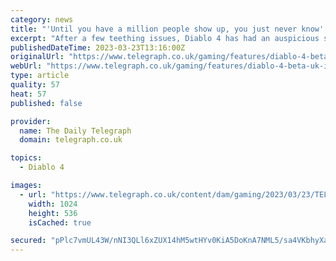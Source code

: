 ```yaml
---
category: news
title: "'Until you have a million people show up, you just never know': Blizzard on the Diablo 4 beta, loot and a development culture shift"
excerpt: "After a few teething issues, Diablo 4 has had an auspicious start with its beta, here its creators talk about managing the queues to hell ..."
publishedDateTime: 2023-03-23T13:16:00Z
originalUrl: "https://www.telegraph.co.uk/gaming/features/diablo-4-beta-uk-interview-activision-blizzard/"
webUrl: "https://www.telegraph.co.uk/gaming/features/diablo-4-beta-uk-interview-activision-blizzard/"
type: article
quality: 57
heat: 57
published: false

provider:
  name: The Daily Telegraph
  domain: telegraph.co.uk

topics:
  - Diablo 4

images:
  - url: "https://www.telegraph.co.uk/content/dam/gaming/2023/03/23/TELEMMGLPICT000329917242_trans_NvBQzQNjv4BqKUzYcGoE5gH6qJU_yECSI3y1uL-zHh1lMzvg5fbeU68.jpeg?impolicy=logo-overlay"
    width: 1024
    height: 536
    isCached: true

secured: "pPlc7vmUL43W/nNI3QLl6xZUX14hM5wtHYv0KiA5DoKnA7NML5/sa4VKbhyXaJXNK9Vy0pTIwL0E8bobFiSO7yFoBpIWlSoLjY89kL+ua1Y3tlbYF2r+J27wbfskLN6t1XTdAES9RhKuuj3+C3TH1ENbhL6Zi6jZ8jKBgSskJhKnX22ESdZWxMGB192rxazicmmr14id2xEVwt5mSBdzJbAUxiAVDViGfbkvQqhYzRRa72QxCqse3NTwOAh2rcE8oPHXu70wGMCYnBhPCKEgMyI8rcjBXFNWTQZsQqrQyPT0IOqMqyU7uN+SyuV/xozu9TP4cx55Z0dIHUgijtCKiYOL5DeTsIHORxMEQAjuX1I=;Sg1+YD8ouH8Y/F+L5cXLGQ=="
---
```



